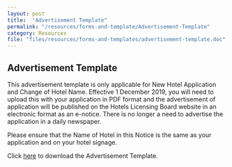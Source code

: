 ```yaml
---
layout: post
title:  "Advertisement Template"
permalink: "/resources/forms-and-template/Advertisement-Template"
category: Resources
file: "files/resources/forms-and-templates/advertisement-template.doc"
---
```


Advertisement Template
---
 
This advertisement template is only applicable for New Hotel Application and Change of Hotel Name. Effective 1 December 2019, you will need to upload this with your application in PDF format and the advertisement of application will be published on the Hotels Licensing Board website in an electronic format as an e-notice. There is no longer a need to advertise the application in a daily newspaper. 

Please ensure that the Name of Hotel in this Notice is the same as your application and on your hotel signage. 

Click [here](/files/resources/forms-and-templates/advertisement-template-240219.doc) to download the Advertisement Template. 
